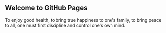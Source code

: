 ## Welcome to GitHub Pages

To enjoy good health, to bring true happiness to one's family, to bring peace to all, one must first discipline and control one's own mind.
